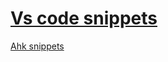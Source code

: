 # [Vs code snippets](https://youtu.be/gHQNoOMRHBc)
[Ahk snippets](https://github.com/Axlefublr/Other/blob/main/Files/ahk.jsonc)